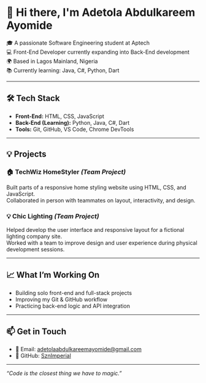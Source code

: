 # 👋 Hi there, I'm Adetola Abdulkareem Ayomide

🎓 A passionate Software Engineering student at Aptech  
💻 Front-End Developer currently expanding into Back-End development  
🌍 Based in Lagos Mainland, Nigeria  
📚 Currently learning: Java, C#, Python, Dart

---

## 🛠 Tech Stack
- **Front-End:** HTML, CSS, JavaScript  
- **Back-End (Learning):** Python, Java, C#, Dart  
- **Tools:** Git, GitHub, VS Code, Chrome DevTools  

---

## 💡 Projects

### 🏠 TechWiz HomeStyler *(Team Project)*
Built parts of a responsive home styling website using HTML, CSS, and JavaScript.  
Collaborated in person with teammates on layout, interactivity, and design.

### 💡 Chic Lighting *(Team Project)*
Helped develop the user interface and responsive layout for a fictional lighting company site.  
Worked with a team to improve design and user experience during physical development sessions.

---

## 📈 What I’m Working On
- Building solo front-end and full-stack projects
- Improving my Git & GitHub workflow
- Practicing back-end logic and API integration

---

## 📫 Get in Touch
- 📧 Email: adetolaabdulkareemayomide@gmail.com  
- 🔗 GitHub: [SznImperial](https://github.com/SznImperial)

---

_“Code is the closest thing we have to magic.”_

